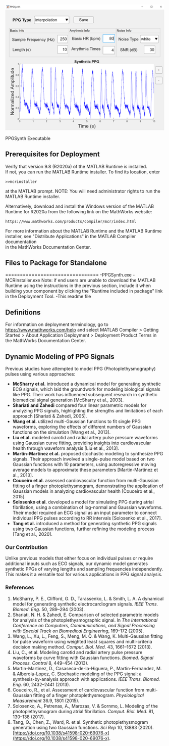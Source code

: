 ![Screenshot](PPGSynth.png)


PPGSynth Executable

##  Prerequisites for Deployment 

Verify that version 9.8 (R2020a) of the MATLAB Runtime is installed.   
If not, you can run the MATLAB Runtime installer.
To find its location, enter
  
    >>mcrinstaller
      
at the MATLAB prompt.
NOTE: You will need administrator rights to run the MATLAB Runtime installer. 

Alternatively, download and install the Windows version of the MATLAB Runtime for R2020a 
from the following link on the MathWorks website:

    https://www.mathworks.com/products/compiler/mcr/index.html
   
For more information about the MATLAB Runtime and the MATLAB Runtime installer, see 
"Distribute Applications" in the MATLAB Compiler documentation  
in the MathWorks Documentation Center.

##  Files to Package for Standalone 
================================
-PPGSynth.exe
-MCRInstaller.exe 
    Note: if end users are unable to download the MATLAB Runtime using the
    instructions in the previous section, include it when building your 
    component by clicking the "Runtime included in package" link in the
    Deployment Tool.
-This readme file 



##  Definitions

For information on deployment terminology, go to
https://www.mathworks.com/help and select MATLAB Compiler >
Getting Started > About Application Deployment >
Deployment Product Terms in the MathWorks Documentation
Center.

## Dynamic Modeling of PPG Signals

Previous studies have attempted to model PPG (Photoplethysmography) pulses using various approaches:

- **McSharry et al.** introduced a dynamical model for generating synthetic ECG signals, which laid the groundwork for modeling biological signals like PPG. Their work has influenced subsequent research in synthetic biomedical signal generation [McSharry et al., 2003].
- **Shariati and Zahedi** compared four linear parametric models for analyzing PPG signals, highlighting the strengths and limitations of each approach [Shariati & Zahedi, 2005].
- **Wang et al.** utilized multi-Gaussian functions to fit single PPG waveforms, exploring the effects of different numbers of Gaussian functions on the simulation [Wang et al., 2013].
- **Liu et al.** modeled carotid and radial artery pulse pressure waveforms using Gaussian curve fitting, providing insights into cardiovascular health through waveform analysis [Liu et al., 2013].
- **Martin-Martinez et al.** proposed stochastic modeling to synthesize PPG signals. Their approach involved a single-pulse model based on two Gaussian functions with 10 parameters, using autoregressive moving average models to approximate these parameters [Martin-Martinez et al., 2013].
- **Couceiro et al.** assessed cardiovascular function from multi-Gaussian fitting of a finger photoplethysmogram, demonstrating the application of Gaussian models in analyzing cardiovascular health [Couceiro et al., 2015].
- **Solosenko et al.** developed a model for simulating PPG during atrial fibrillation, using a combination of log-normal and Gaussian waveforms. Their model required an ECG signal as an input parameter to connect individual PPG pulses according to RR intervals [Solosenko et al., 2017].
- **Tang et al.** introduced a method for generating synthetic PPG signals using two Gaussian functions, further refining the modeling process [Tang et al., 2020].

### Our Contribution
Unlike previous models that either focus on individual pulses or require additional inputs such as ECG signals, our dynamic model generates synthetic PPGs of varying lengths and sampling frequencies independently. This makes it a versatile tool for various applications in PPG signal analysis.

### References
1. McSharry, P. E., Clifford, G. D., Tarassenko, L. & Smith, L. A. A dynamical model for generating synthetic electrocardiogram signals. *IEEE Trans. Biomed. Eng.* 50, 289–294 (2003).
2. Shariati, N. H. & Zahedi, E. Comparison of selected parametric models for analysis of the photoplethysmographic signal. In *The International Conference on Computers, Communications, and Signal Processing with Special Track on Biomedical Engineering*, 169–172 (2005).
3. Wang, L., Xu, L., Feng, S., Meng, M. Q. & Wang, K. Multi-Gaussian fitting for pulse waveform using weighted least squares and multi-criteria decision making method. *Comput. Biol. Med.* 43, 1661–1672 (2013).
4. Liu, C., et al. Modeling carotid and radial artery pulse pressure waveforms by curve fitting with Gaussian functions. *Biomed. Signal Process. Control* 8, 449–454 (2013).
5. Martin-Martinez, D., Casaseca-de-la-Higuera, P., Martin-Fernandez, M. & Alberola-Lopez, C. Stochastic modeling of the PPG signal: a synthesis-by-analysis approach with applications. *IEEE Trans. Biomed. Eng.* 60, 2432–2441 (2013).
6. Couceiro, R., et al. Assessment of cardiovascular function from multi-Gaussian fitting of a finger photoplethysmogram. *Physiological Measurement* 36.9, 1801 (2015).
7. Solosenko, A., Petrenas, A., Marozas, V. & Sornmo, L. Modeling of the photoplethysmogram during atrial fibrillation. *Comput. Biol. Med.* 81, 130–138 (2017).
8. Tang, Q., Chen, Z., Ward, R. et al. Synthetic photoplethysmogram generation using two Gaussian functions. *Sci Rep* 10, 13883 (2020). [https://doi.org/10.1038/s41598-020-69076-x](https://doi.org/10.1038/s41598-020-69076-x).

